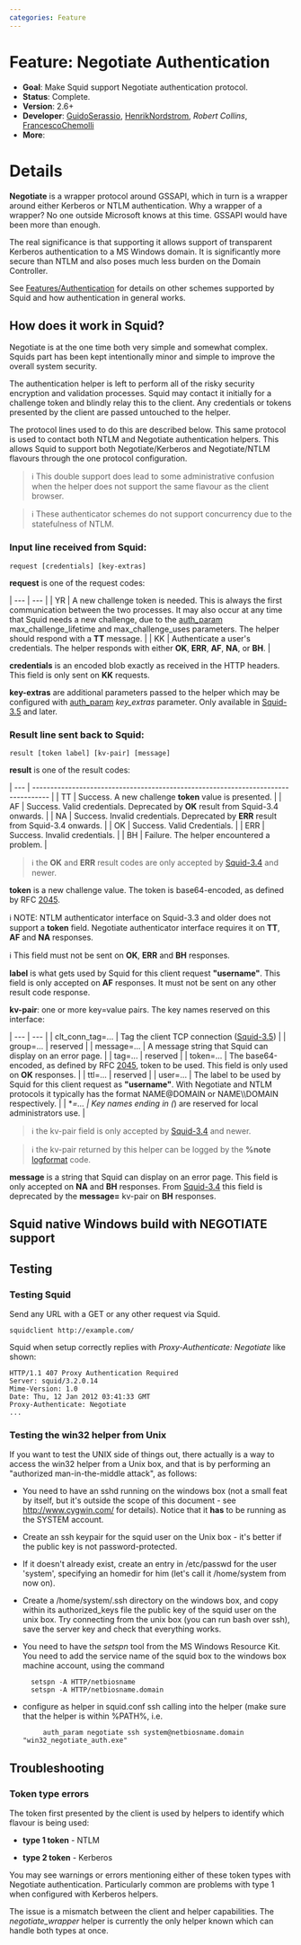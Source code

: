 ```yaml
---
categories: Feature
---
```

# Feature: Negotiate Authentication

- **Goal**: Make Squid support Negotiate authentication protocol.
- **Status**: Complete.
- **Version**: 2.6+
- **Developer**:
  [GuidoSerassio](/GuidoSerassio),
  [HenrikNordstrom](/HenrikNordstrom),
  _Robert Collins_,
  [FrancescoChemolli](/FrancescoChemolli)
- **More**:

# Details

**Negotiate** is a wrapper protocol around GSSAPI, which in turn is a
wrapper around either Kerberos or NTLM authentication. Why a wrapper of
a wrapper? No one outside Microsoft knows at this time. GSSAPI would
have been more than enough.

The real significance is that supporting it allows support of
transparent Kerberos authentication to a MS Windows domain. It is
significantly more secure than NTLM and also poses much less burden on
the Domain Controller.

See [Features/Authentication](/Features/Authentication)
for details on other schemes supported by Squid and how authentication
in general works.

## How does it work in Squid?

Negotiate is at the one time both very simple and somewhat complex.
Squids part has been kept intentionally minor and simple to improve the
overall system security.

The authentication helper is left to perform all of the risky security
encryption and validation processes. Squid may contact it initially for
a challenge token and blindly relay this to the client. Any credentials
or tokens presented by the client are passed untouched to the helper.

The protocol lines used to do this are described below. This same
protocol is used to contact both NTLM and Negotiate authentication
helpers. This allows Squid to support both Negotiate/Kerberos and
Negotiate/NTLM flavours through the one protocol configuration.

> :information_source:
    This double support does lead to some administrative confusion when
    the helper does not support the same flavour as the client browser.

> :information_source:
    These authenticator schemes do not support concurrency due to the
    statefulness of NTLM.

### Input line received from Squid:

    request [credentials] [key-extras]

**request** is one of the request codes:

| --- | --- |
| YR | A new challenge token is needed. This is always the first communication between the two processes. It may also occur at any time that Squid needs a new challenge, due to the [auth_param](http://www.squid-cache.org/Doc/config/auth_param) max_challenge_lifetime and max_challenge_uses parameters. The helper should respond with a **TT** message. |
| KK | Authenticate a user's credentials. The helper responds with either **OK**, **ERR**, **AF**, **NA**, or **BH**. |

**credentials** is an encoded blob exactly as received in the HTTP headers. This
        field is only sent on **KK** requests.

**key-extras** are additional parameters passed to the helper which may be
        configured with [auth_param](http://www.squid-cache.org/Doc/config/auth_param)
        *key_extras* parameter. Only available in [Squid-3.5](/Releases/Squid-3.5)
        and later.

### Result line sent back to Squid:

    result [token label] [kv-pair] [message]

**result** is one of the result codes:

| --- | ---------------------------------------------------------------------------------- |
| TT  | Success. A new challenge **token** value is presented.                             |
| AF  | Success. Valid credentials. Deprecated by **OK** result from Squid-3.4 onwards.    |
| NA  | Success. Invalid credentials. Deprecated by **ERR** result from Squid-3.4 onwards. |
| OK  | Success. Valid Credentials.                                                        |
| ERR | Success. Invalid credentials.                                                      |
| BH  | Failure. The helper encountered a problem.                                         |

> :information_source:
    the **OK** and **ERR** result codes are only accepted by
    [Squid-3.4](/Releases/Squid-3.4)
    and newer.

**token** is a new challenge value. The token is base64-encoded, as defined by RFC
    [2045](https://tools.ietf.org/rfc/rfc2045).

:information_source:
    NOTE: NTLM authenticator interface on Squid-3.3 and older does
    not support a **token** field. Negotiate authenticator interface
    requires it on **TT**, **AF** and **NA** responses.

:information_source:
    This field must not be sent on **OK**, **ERR** and **BH**
    responses.

**label** is what gets used by Squid for this client
    request **"username"**. This field is only accepted on **AF**
    responses. It must not be sent on any other result code
    response.

**kv-pair**: one or more key=value pairs. The key names reserved on this
        interface:

| --- | --- |
| clt_conn_tag=... | Tag the client TCP connection ([Squid-3.5](/Releases/Squid-3.5))                                                  |
| group=...        | reserved |
| message=...      | A message string that Squid can display on an error page. |
| tag=...          | reserved |
| token=...        | The base64-encoded, as defined by RFC [2045](https://tools.ietf.org/rfc/rfc2045), token to be used. This field is only used on **OK** responses. |
| ttl=...          | reserved |
| user=...         | The label to be used by Squid for this client request as **"username"**. With Negotiate and NTLM protocols it typically has the format NAME@DOMAIN or NAME\\\\DOMAIN respectively. |
| \*_=...          | Key names ending in (_) are reserved for local administrators use. |


> :information_source:
    the kv-pair field is only accepted by [Squid-3.4](/Releases/Squid-3.4)
    and newer.

> :information_source:
    the kv-pair returned by this helper can be logged by the
    **%note** [logformat](http://www.squid-cache.org/Doc/config/logformat)
    code.

**message** is a string that Squid can display on an error page. This
        field is only accepted on **NA** and **BH** responses. From
        [Squid-3.4](/Releases/Squid-3.4)
        this field is deprecated by the **message=** kv-pair on **BH**
        responses.

## Squid native Windows build with NEGOTIATE support


## Testing

### Testing Squid

Send any URL with a GET or any other request via Squid.

    squidclient http://example.com/

Squid when setup correctly replies with *Proxy-Authenticate: Negotiate*
like shown:

    HTTP/1.1 407 Proxy Authentication Required
    Server: squid/3.2.0.14
    Mime-Version: 1.0
    Date: Thu, 12 Jan 2012 03:41:33 GMT
    Proxy-Authenticate: Negotiate
    ...

### Testing the win32 helper from Unix

If you want to test the UNIX side of things out, there actually is a way
to access the win32 helper from a Unix box, and that is by performing an
"authorized man-in-the-middle attack", as follows:

- You need to have an sshd running on the windows box (not a small
    feat by itself, but it's outside the scope of this document - see
    <http://www.cygwin.com/> for details). Notice that it **has** to
    be running as the SYSTEM account.
- Create an ssh keypair for the squid user on the Unix box - it's
    better if the public key is not password-protected.
- If it doesn't already exist, create an entry in /etc/passwd for the
    user 'system', specifying an homedir for him (let's call it
    /home/system from now on).
- Create a /home/system/.ssh directory on the windows box, and copy
    within its authorized_keys file the public key of the squid user on
    the unix box. Try connecting from the unix box (you can run bash
    over ssh), save the server key and check that everything works.
- You need to have the *setspn* tool from the MS Windows Resource Kit.
    You need to add the service name of the squid box to the windows box
    machine account, using the command

        setspn -A HTTP/netbiosname
        setspn -A HTTP/netbiosname.domain

- configure as helper in squid.conf ssh calling into the helper (make
    sure that the helper is within %PATH%, i.e.

           auth_param negotiate ssh system@netbiosname.domain "win32_negotiate_auth.exe"

## Troubleshooting

### Token type errors

The token first presented by the client is used by helpers to identify
which flavour is being used:

- **type 1 token** - NTLM

- **type 2 token** - Kerberos

You may see warnings or errors mentioning either of these token types
with Negotiate authentication. Particularly common are problems with
type 1 when configured with Kerberos helpers.

The issue is a mismatch between the client and helper capabilities. The
*negotiate_wrapper* helper is currently the only helper known which can
handle both types at once.